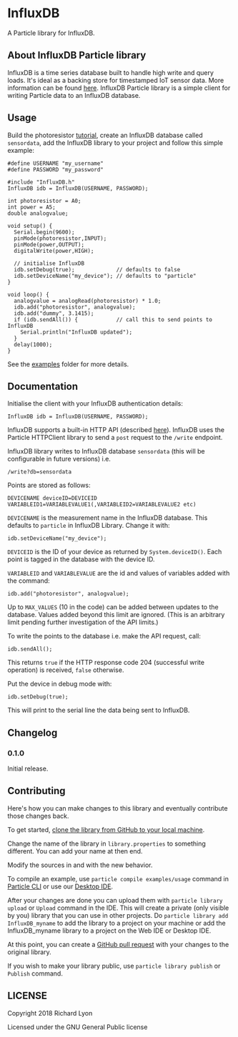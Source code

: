 # InfluxDB

A Particle library for InfluxDB.

## About InfluxDB Particle library

InfluxDB is a time series database built to handle high write and query loads. It's ideal as
a backing store for timestamped IoT sensor data. More information can be found [here](https://docs.influxdata.com/influxdb/v1.4/).
InfluxDB Particle library is a simple client for writing Particle data to an InfluxDB
database.  

## Usage

Build the photoresistor [tutorial](https://docs.particle.io/guide/getting-started/examples/photon/#read-your-photoresistor-function-and-variable), create an InfluxDB database called `sensordata`, add the InfluxDB library to your project and follow this simple example:

```
#define USERNAME "my_username"
#define PASSWORD "my_password"

#include "InfluxDB.h"
InfluxDB idb = InfluxDB(USERNAME, PASSWORD);

int photoresistor = A0;
int power = A5;
double analogvalue;

void setup() {
  Serial.begin(9600);
  pinMode(photoresistor,INPUT);
  pinMode(power,OUTPUT);
  digitalWrite(power,HIGH);

  // initialise InfluxDB
  idb.setDebug(true);             // defaults to false
  idb.setDeviceName("my_device"); // defaults to "particle"
}

void loop() {
  analogvalue = analogRead(photoresistor) * 1.0;
  idb.add("photoresistor", analogvalue);
  idb.add("dummy", 3.1415);
  if (idb.sendAll()) {            // call this to send points to InfluxDB
    Serial.println("InfluxDB updated");
  }
  delay(1000);
}
```

See the [examples](examples) folder for more details.

## Documentation

Initialise the client with your InfluxDB authentication details:

    InfluxDB idb = InfluxDB(USERNAME, PASSWORD);


InfluxDB supports a built-in HTTP API (described [here](https://docs.influxdata.com/influxdb/v1.4/guides/writing_data/)). InfluxDB uses the Particle HTTPClient library to send a `post` request to the `/write` endpoint.

InfluxDB library writes to InfluxDB database `sensordata` (this will be configurable in future versions) i.e.

    /write?db=sensordata

Points are stored as follows:

    DEVICENAME deviceID=DEVICEID VARIABLEID1=VARIABLEVALUE1(,VARIABLEID2=VARIABLEVALUE2 etc)

`DEVICENAME` is the measurement name in the InfluxDB database. This defaults to `particle` in InfluxDB Library. Change it with:

    idb.setDeviceName("my_device");

`DEVICEID` is the ID of your device as returned by `System.deviceID()`. Each point is tagged in the database with the device ID.

`VARIABLEID` and `VARIABLEVALUE` are the id and values of variables added with the command:

    idb.add("photoresistor", analogvalue);

Up to `MAX_VALUES` (10 in the code) can be added between updates to the database. Values added beyond this limit are ignored. (This is an arbitrary limit pending further investigation of the API limits.)

To write the points to the database i.e. make the API request, call:

    idb.sendAll();

This returns `true` if the HTTP response code 204 (successful write operation) is received, `false` otherwise.

Put the device in debug mode with:

    idb.setDebug(true);

This will print to the serial line the data being sent to InfluxDB.

## Changelog

### 0.1.0
Initial release.

## Contributing

Here's how you can make changes to this library and eventually contribute those changes back.

To get started, [clone the library from GitHub to your local machine](https://help.github.com/articles/cloning-a-repository/).

Change the name of the library in `library.properties` to something different. You can add your name at then end.

Modify the sources in <src> and <examples> with the new behavior.

To compile an example, use `particle compile examples/usage` command in [Particle CLI](https://docs.particle.io/guide/tools-and-features/cli#update-your-device-remotely) or use our [Desktop IDE](https://docs.particle.io/guide/tools-and-features/dev/#compiling-code).

After your changes are done you can upload them with `particle library upload` or `Upload` command in the IDE. This will create a private (only visible by you) library that you can use in other projects. Do `particle library add InfluxDB_myname` to add the library to a project on your machine or add the InfluxDB_myname library to a project on the Web IDE or Desktop IDE.

At this point, you can create a [GitHub pull request](https://help.github.com/articles/about-pull-requests/) with your changes to the original library.

If you wish to make your library public, use `particle library publish` or `Publish` command.

## LICENSE
Copyright 2018 Richard Lyon

Licensed under the GNU General Public license
